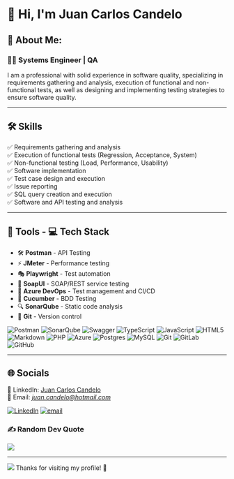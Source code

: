 # 👋 Hi, I'm Juan Carlos Candelo

## 💫 About Me:
### 👨‍💻 Systems Engineer | QA
I am a professional with solid experience in software quality, specializing in requirements gathering and analysis, execution of functional and non-functional tests, as well as designing and implementing testing strategies to ensure software quality.

---

## 🛠️ Skills
✅ Requirements gathering and analysis  
✅ Execution of functional tests (Regression, Acceptance, System)  
✅ Non-functional testing (Load, Performance, Usability)  
✅ Software implementation  
✅ Test case design and execution  
✅ Issue reporting  
✅ SQL query creation and execution  
✅ Software and API testing and analysis  

---

## 🔧 Tools - 💻 Tech Stack
- 🛠 **Postman** - API Testing
- ⚡ **JMeter** - Performance testing
- 🎭 **Playwright** - Test automation
- 🧼 **SoapUI** - SOAP/REST service testing
- 🔄 **Azure DevOps** - Test management and CI/CD
- 🥒 **Cucumber** - BDD Testing
- 🔍 **SonarQube** - Static code analysis
- 🔗 **Git** - Version control

 ![Postman](https://img.shields.io/badge/Postman-FF6C37?style=plastic&logo=postman&logoColor=white) ![SonarQube](https://img.shields.io/badge/SonarQube-black?style=plastic&logo=sonarqube&logoColor=4E9BCD) ![Swagger](https://img.shields.io/badge/-Swagger-%23Clojure?style=plastic&logo=swagger&logoColor=white) ![TypeScript](https://img.shields.io/badge/typescript-%23007ACC.svg?style=plastic&logo=typescript&logoColor=white) ![JavaScript](https://img.shields.io/badge/javascript-%23323330.svg?style=plastic&logo=javascript&logoColor=%23F7DF1E) ![HTML5](https://img.shields.io/badge/html5-%23E34F26.svg?style=plastic&logo=html5&logoColor=white) ![Markdown](https://img.shields.io/badge/markdown-%23000000.svg?style=plastic&logo=markdown&logoColor=white) ![PHP](https://img.shields.io/badge/php-%23777BB4.svg?style=plastic&logo=php&logoColor=white) ![Azure](https://img.shields.io/badge/azure-%230072C6.svg?style=plastic&logo=microsoftazure&logoColor=white) ![Postgres](https://img.shields.io/badge/postgres-%23316192.svg?style=plastic&logo=postgresql&logoColor=white) ![MySQL](https://img.shields.io/badge/mysql-4479A1.svg?style=plastic&logo=mysql&logoColor=white) ![Git](https://img.shields.io/badge/git-%23F05033.svg?style=plastic&logo=git&logoColor=white) ![GitLab](https://img.shields.io/badge/gitlab-%23181717.svg?style=plastic&logo=gitlab&logoColor=white) ![GitHub](https://img.shields.io/badge/github-%23121011.svg?style=plastic&logo=github&logoColor=white)

---

## 🌐 Socials
💼 LinkedIn: [Juan Carlos Candelo](https://www.linkedin.com/in/juan-carlos-candelo-46069970/)  
📧 Email: *juan.candelo@hotmail.com*

[![LinkedIn](https://img.shields.io/badge/LinkedIn-%230077B5.svg?logo=linkedin&logoColor=white)](https://linkedin.com/in/https://www.linkedin.com/in/juan-carlos-candelo-46069970/) [![email](https://img.shields.io/badge/Email-D14836?logo=gmail&logoColor=white)](mailto:juan.candelo@hotmail.com) 

### ✍️ Random Dev Quote
![](https://quotes-github-readme.vercel.app/api?type=horizontal&theme=radical)

---
[![](https://visitcount.itsvg.in/api?id=jucarcan96&icon=0&color=0)](https://visitcount.itsvg.in)
Thanks for visiting my profile! 🚀
<!-- Proudly created with GPRM ( https://gprm.itsvg.in ) -->
